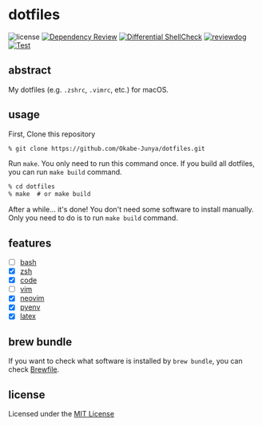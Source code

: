 # dotfiles

![license](https://img.shields.io/github/license/Okabe-Junya/dotfiles)
[![Dependency Review](https://github.com/Okabe-Junya/dotfiles/actions/workflows/dependency-review.yml/badge.svg)](https://github.com/Okabe-Junya/dotfiles/actions/workflows/dependency-review.yml) [![Differential ShellCheck](https://github.com/Okabe-Junya/dotfiles/actions/workflows/shellcheck.yml/badge.svg)](https://github.com/Okabe-Junya/dotfiles/actions/workflows/shellcheck.yml) [![reviewdog](https://github.com/Okabe-Junya/dotfiles/actions/workflows/reviewdog.yml/badge.svg)](https://github.com/Okabe-Junya/dotfiles/actions/workflows/reviewdog.yml) [![Test](https://github.com/Okabe-Junya/dotfiles/actions/workflows/test.yml/badge.svg)](https://github.com/Okabe-Junya/dotfiles/actions/workflows/test.yml)

## abstract

My dotfiles (e.g. `.zshrc`, `.vimrc`, etc.) for macOS.

## usage

First, Clone this repository

```txt
% git clone https://github.com/Okabe-Junya/dotfiles.git
```

Run `make`. You only need to run this command once. If you build all dotfiles, you can run `make build` command.

```txt
% cd dotfiles
% make  # or make build
```

After a while... it's done! You don't need some software to install manually. Only you need to do is to run `make build` command.

## features

- [ ] [bash](https://www.gnu.org/software/bash/)
- [x] [zsh](https://www.zsh.org/)
- [x] [code](https://code.visualstudio.com/)
- [ ] [vim](https://www.vim.org/)
- [x] [neovim](https://neovim.io/)
- [x] [pyenv](https://github.com/pyenv/pyenv)
- [x] [latex](https://www.latex-project.org/)

## brew bundle

If you want to check what software is installed by `brew bundle`, you can check [Brewfile](Brewfile).

## license

Licensed under the [MIT License](LICENSE)
